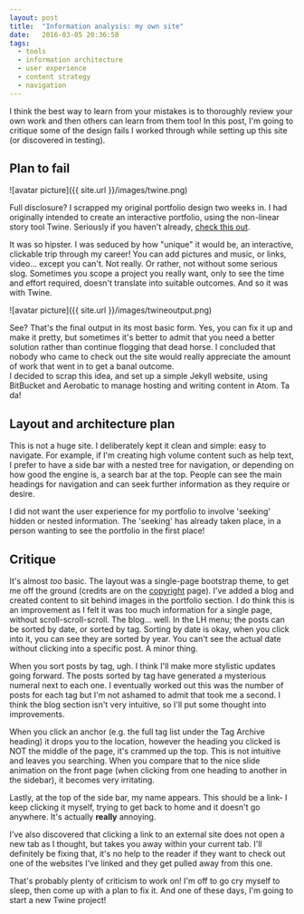 ```yaml
---
layout: post
title:  "Information analysis: my own site"
date:   2016-03-05 20:36:58
tags:
  - tools
  - information architecture
  - user experience
  - content strategy
  - navigation
---
```


I think the best way to learn from your mistakes is to thoroughly review your own work and then others can learn from them too! In this post, I'm going to critique some of the design fails I worked through while setting up this site (or discovered in testing).

## Plan to fail

![avatar picture]({{ site.url }}/images/twine.png)

Full disclosure? I scrapped my original portfolio design two weeks in. I had originally intended to create an interactive portfolio, using the non-linear story tool Twine. Seriously if you haven't already, [check this out](https://twinery.org/).

It was so hipster. I was seduced by how "unique" it would be, an interactive, clickable trip through my career! You can add pictures and music, or links, video... except you can't. Not really. Or rather, not without some serious slog. Sometimes you scope a project you really want, only to see the time and effort required, doesn't translate into suitable outcomes. And so it was with Twine.

![avatar picture]({{ site.url }}/images/twineoutput.png)

See? That's the final output in its most basic form. Yes, you can fix it up and make it pretty, but sometimes it's better to admit that you need a better solution rather than continue flogging that dead horse. I concluded that nobody who came to check out the site would really appreciate the amount of work that went in to get a banal outcome.   
I decided to scrap this idea, and set up a simple Jekyll website, using BitBucket and Aerobatic to manage hosting and writing content in Atom. Ta da!

## Layout and architecture plan
This is not a huge site. I deliberately kept it clean and simple: easy to navigate. For example, if I'm creating high volume content such as help text, I prefer to have a side bar with a nested tree for navigation, or depending on how good the engine is, a search bar at the top. People can see the main headings for navigation and can seek further information as they require or desire.

I did not want the user experience for my portfolio to involve 'seeking' hidden or nested information. The 'seeking' has already taken place, in a person wanting to see the portfolio in the first place!

## Critique
It's almost *too* basic. The layout was a single-page bootstrap theme, to get me off the ground (credits are on  the [copyright]({{site.url}}/copyright) page). I've added a blog and created content to sit behind images in the portfolio section. I do think this is an improvement as I felt it was too much information for a single page, without scroll-scroll-scroll. The blog... well. In the LH menu; the posts can be sorted by date, or sorted by tag. Sorting by date is okay, when you click into it, you can see they are sorted by year. You can't see the actual date without clicking into a specific post. A minor thing.

When you sort posts by tag, ugh. I think I'll make more stylistic updates going forward. The posts sorted by tag have generated a mysterious numeral next to each one. I eventually worked out this was the number of posts for each tag but I'm not ashamed to admit that took me a second. I think the blog section isn't very intuitive, so I'll put some thought into improvements.

When you click an anchor (e.g. the full tag list under the Tag Archive heading) it drops you to the location, however the heading you clicked is NOT the middle of the page, it's crammed up the top. This is not intuitive and leaves you searching. When you compare that to the nice slide animation on the front page (when clicking from one heading to another in the sidebar), it becomes very irritating.

Lastly, at the top of the side bar, my name appears. This should be a link- I keep clicking it myself, trying to get back to home and it doesn't go anywhere. It's actually **really** annoying. 

I've also discovered that clicking a link to an external site does not open a new tab as I thought, but takes you away within your current tab. I'll definitely be fixing that, it's no help to the reader if they want to check out one of the websites I've linked and they get pulled away from this one. 

That's probably plenty of criticism to work on! I'm off to go cry myself to sleep, then come up with a plan to fix it. And one of these days, I'm going to start a new Twine project!
